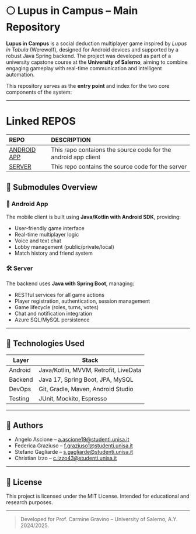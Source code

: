 # 🌕 Lupus in Campus – Main Repository

**Lupus in Campus** is a social deduction multiplayer game inspired by *Lupus in Tabula* (Werewolf), designed for Android devices and supported by a robust Java Spring backend. The project was developed as part of a university capstone course at the **University of Salerno**, aiming to combine engaging gameplay with real-time communication and intelligent automation.

This repository serves as the **entry point** and index for the two core components of the system:

---

# Linked REPOS

| REPO | DESCRIPTION |
| :--- | :---------- |
| [ANDROID APP](https://github.com/FedericaG03/LupusInCampus.git) | This rapo contaions the source code for the android app client |
| [SERVER](https://github.com/AngeloAscione/lupus_in_campus.git) | This repo contains the source code for the server |


## 🔧 Submodules Overview

### 📱 Android App

The mobile client is built using **Java/Kotlin with Android SDK**, providing:

- User-friendly game interface
- Real-time multiplayer logic
- Voice and text chat
- Lobby management (public/private/local)
- Match history and friend system

### 🛠️  Server

The backend uses **Java with Spring Boot**, managing:

- RESTful services for all game actions
- Player registration, authentication, session management
- Game lifecycle (roles, turns, votes)
- Chat and notification integration
- Azure SQL/MySQL persistence

---

## 🧪 Technologies Used

| Layer      | Stack                              |
|------------|-------------------------------------|
| Android    | Java/Kotlin, MVVM, Retrofit, LiveData |
| Backend    | Java 17, Spring Boot, JPA, MySQL    |
| DevOps     | Git, Gradle, Maven, Android Studio  |
| Testing    | JUnit, Mockito, Espresso            |

---

## 👥 Authors

- Angelo Ascione – a.ascione19@studenti.unisa.it
- Federica Graziuso – f.graziuso1@studenti.unisa.it
- Stefano Gagliarde – s.gagliarde@studenti.unisa.it
- Christian Izzo – c.izzo43@studenti.unisa.it

---

## 📜 License

This project is licensed under the MIT License. Intended for educational and research purposes.

---

> Developed for Prof. Carmine Gravino – University of Salerno, A.Y. 2024/2025.
